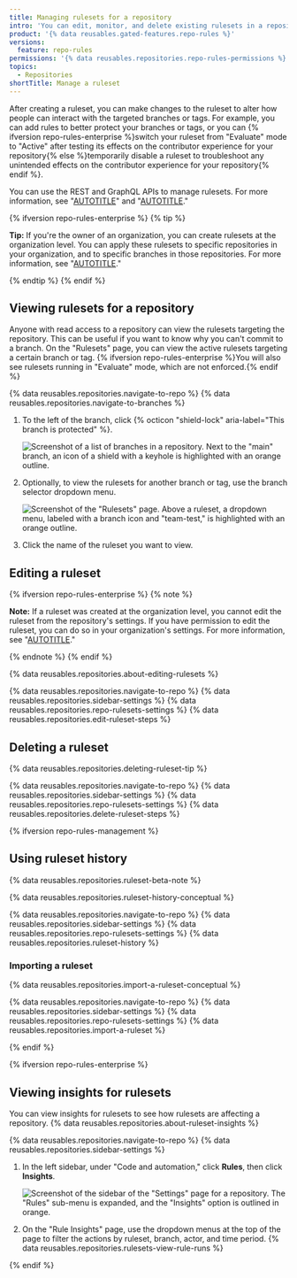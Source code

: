 ```yaml
---
title: Managing rulesets for a repository
intro: 'You can edit, monitor, and delete existing rulesets in a repository to alter how people can interact with specific branches and tags.'
product: '{% data reusables.gated-features.repo-rules %}'
versions:
  feature: repo-rules
permissions: '{% data reusables.repositories.repo-rules-permissions %}'
topics:
  - Repositories
shortTitle: Manage a ruleset
---
```


After creating a ruleset, you can make changes to the ruleset to alter how people can interact with the targeted branches or tags. For example, you can add rules to better protect your branches or tags, or you can {% ifversion repo-rules-enterprise %}switch your ruleset from "Evaluate" mode to "Active" after testing its effects on the contributor experience for your repository{% else %}temporarily disable a ruleset to troubleshoot any unintended effects on the contributor experience for your repository{% endif %}.

You can use the REST and GraphQL APIs to manage rulesets. For more information, see "[AUTOTITLE](/rest/repos/rules)" and "[AUTOTITLE](/graphql/reference/mutations#createrepositoryruleset)."

{% ifversion repo-rules-enterprise %}
{% tip %}

**Tip:** If you're the owner of an organization, you can create rulesets at the organization level. You can apply these rulesets to specific repositories in your organization, and to specific branches in those repositories. For more information, see "[AUTOTITLE](/organizations/managing-organization-settings/creating-rulesets-for-repositories-in-your-organization)."

{% endtip %}
{% endif %}

## Viewing rulesets for a repository

Anyone with read access to a repository can view the rulesets targeting the repository. This can be useful if you want to know why you can't commit to a branch. On the "Rulesets" page, you can view the active rulesets targeting a certain branch or tag. {% ifversion repo-rules-enterprise %}You will also see rulesets running in "Evaluate" mode, which are not enforced.{% endif %}

{% data reusables.repositories.navigate-to-repo %}
{% data reusables.repositories.navigate-to-branches %}
1. To the left of the branch, click {% octicon "shield-lock" aria-label="This branch is protected" %}.

   ![Screenshot of a list of branches in a repository. Next to the "main" branch, an icon of a shield with a keyhole is highlighted with an orange outline.](/assets/images/help/repository/view-branch-rules.png)
1. Optionally, to view the rulesets for another branch or tag, use the branch selector dropdown menu.

   ![Screenshot of the "Rulesets" page. Above a ruleset, a dropdown menu, labeled with a branch icon and "team-test," is highlighted with an orange outline.](/assets/images/help/repository/rulesets-branch-selector.png)
1. Click the name of the ruleset you want to view.

## Editing a ruleset

{% ifversion repo-rules-enterprise %}
{% note %}

**Note:** If a ruleset was created at the organization level, you cannot edit the ruleset from the repository's settings. If you have permission to edit the ruleset, you can do so in your organization's settings. For more information, see "[AUTOTITLE](/organizations/managing-organization-settings/managing-rulesets-for-repositories-in-your-organization#editing-a-ruleset)."

{% endnote %}
{% endif %}

{% data reusables.repositories.about-editing-rulesets %}

{% data reusables.repositories.navigate-to-repo %}
{% data reusables.repositories.sidebar-settings %}
{% data reusables.repositories.repo-rulesets-settings %}
{% data reusables.repositories.edit-ruleset-steps %}

## Deleting a ruleset

{% data reusables.repositories.deleting-ruleset-tip %}

{% data reusables.repositories.navigate-to-repo %}
{% data reusables.repositories.sidebar-settings %}
{% data reusables.repositories.repo-rulesets-settings %}
{% data reusables.repositories.delete-ruleset-steps %}

{% ifversion repo-rules-management %}

## Using ruleset history

{% data reusables.repositories.ruleset-beta-note %}

{% data reusables.repositories.ruleset-history-conceptual %}

{% data reusables.repositories.navigate-to-repo %}
{% data reusables.repositories.sidebar-settings %}
{% data reusables.repositories.repo-rulesets-settings %}
{% data reusables.repositories.ruleset-history %}

### Importing a ruleset

{% data reusables.repositories.import-a-ruleset-conceptual %}

{% data reusables.repositories.navigate-to-repo %}
{% data reusables.repositories.sidebar-settings %}
{% data reusables.repositories.repo-rulesets-settings %}
{% data reusables.repositories.import-a-ruleset %}

{% endif %}

{% ifversion repo-rules-enterprise %}

## Viewing insights for rulesets

You can view insights for rulesets to see how rulesets are affecting a repository. {% data reusables.repositories.about-ruleset-insights %}

{% data reusables.repositories.navigate-to-repo %}
{% data reusables.repositories.sidebar-settings %}
1. In the left sidebar, under "Code and automation," click **Rules**, then click **Insights**.

   ![Screenshot of the sidebar of the "Settings" page for a repository. The "Rules" sub-menu is expanded, and the "Insights" option is outlined in orange.](/assets/images/help/repository/ruleset-insights.png)
1. On the "Rule Insights" page, use the dropdown menus at the top of the page to filter the actions by ruleset, branch, actor, and time period.
{% data reusables.repositories.rulesets-view-rule-runs %}

{% endif %}
